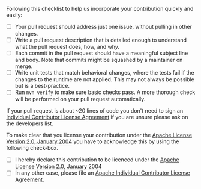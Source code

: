 Following this checklist to help us incorporate your
contribution quickly and easily:

- [ ] Your pull request should address just one issue, without pulling in other changes.
- [ ] Write a pull request description that is detailed enough to understand what the pull request does, how, and why.
- [ ] Each commit in the pull request should have a meaningful subject line and body.
  Note that commits might be squashed by a maintainer on merge.
- [ ] Write unit tests that match behavioral changes, where the tests fail if the changes to the runtime are not applied.
  This may not always be possible but is a best-practice.
- [ ] Run `mvn verify` to make sure basic checks pass.
  A more thorough check will be performed on your pull request automatically.

If your pull request is about ~20 lines of code you don't need to sign an
[Individual Contributor License Agreement](https://www.apache.org/licenses/icla.pdf) if you are unsure
please ask on the developers list.

To make clear that you license your contribution under
the [Apache License Version 2.0, January 2004](http://www.apache.org/licenses/LICENSE-2.0)
you have to acknowledge this by using the following check-box.

- [ ] I hereby declare this contribution to be licenced under the [Apache License Version 2.0, January 2004](http://www.apache.org/licenses/LICENSE-2.0)
- [ ] In any other case, please file an [Apache Individual Contributor License Agreement](https://www.apache.org/licenses/icla.pdf).
